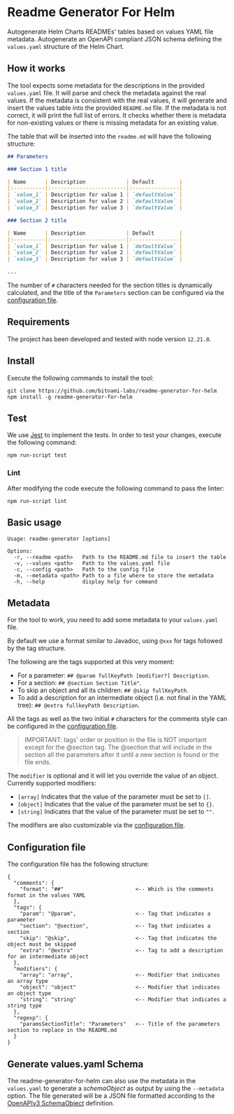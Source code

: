 # Readme Generator For Helm

Autogenerate Helm Charts READMEs' tables based on values YAML file metadata.
Autogenerate an OpenAPI compliant JSON schema defining the `values.yaml` structure of the Helm Chart.

## How it works

The tool expects some metadata for the descriptions in the provided `values.yaml` file. It will parse and check the metadata against the real values.
If the metadata is consistent with the real values, it will generate and insert the values table into the provided `README.md` file.
If the metadata is not correct, it will print the full list of errors. It checks whether there is metadata for non-existing values or there is missing metadata for an existing value.

The table that will be inserted into the `readme.md` will have the following structure:

```markdown
## Parameters

### Section 1 title

| Name      | Description             | Default        |
|:----------|:------------------------|:---------------|
| `value_1` | Description for value 1 | `defaultValue` |
| `value_2` | Description for value 2 | `defaultValue` |
| `value_3` | Description for value 3 | `defaultValue` |

### Section 2 title

| Name      | Description             | Default        |
|:----------|:------------------------|:---------------|
| `value_1` | Description for value 1 | `defaultValue` |
| `value_2` | Description for value 2 | `defaultValue` |
| `value_3` | Description for value 3 | `defaultValue` |

...
```

The number of `#` characters needed for the section titles is dynamically calculated, and the title of the `Parameters` section can be configured via the [configuration file](#configuration-file).

## Requirements

The project has been developed and tested with node version `12.21.0`.

## Install

Execute the following commands to install the tool:

```console
git clone https://github.com/bitnami-labs/readme-generator-for-helm
npm install -g readme-generator-for-helm
```

## Test

We use [Jest](https://jestjs.io) to implement the tests. In order to test your changes, execute the following command:

```console
npm run-script test
```

### Lint

After modifying the code execute the following command to pass the linter:

```console
npm run-script lint
```

## Basic usage

```console
Usage: readme-generator [options]

Options:
  -r, --readme <path>   Path to the README.md file to insert the table
  -v, --values <path>   Path to the values.yaml file
  -c, --config <path>   Path to the config file
  -m, --metadata <path> Path to a file where to store the metadata
  -h, --help            display help for command
```

## Metadata

For the tool to work, you need to add some metadata to your `values.yaml` file.

By default we use a format similar to Javadoc, using `@xxx` for tags followed by the tag structure.

The following are the tags supported at this very moment:

- For a parameter: `## @param fullKeyPath [modifier?] Description`.
- For a section: `## @section Section Title"`.
- To skip an object and all its children: `## @skip fullKeyPath`.
- To add a description for an intermediate object (i.e. not final in the YAML tree): `## @extra fullkeyPath Description`.

All the tags as well as the two initial `#` characters for the comments style can be configured in the [configuration file](#configuration-file).

> IMPORTANT: tags' order or position in the file is NOT important except for the @section tag. The @section that will include in the section all the parameters after it until a new section is found or the file ends.

The `modifier` is optional and it will let you override the value of an object. Currently supported modifiers:

- `[array]` Indicates that the value of the parameter must be set to `[]`.
- `[object]` Indicates that the value of the parameter must be set to `{}`.
- `[string]` Indicates that the value of the parameter must be set to `""`.

The modifiers are also customizable via the [configuration file](#configuration-file).

## Configuration file

The configuration file has the following structure:

```
{
  "comments": {
    "format": "##"                       <-- Which is the comments format in the values YAML
  },
  "tags": {
    "param": "@param",                   <-- Tag that indicates a parameter
    "section": "@section",               <-- Tag that indicates a section
    "skip": "@skip",                     <-- Tag that indicates the object must be skipped
    "extra": "@extra"                    <-- Tag to add a description for an intermediate object
  },
  "modifiers": {
    "array": "array",                    <-- Modifier that indicates an array type
    "object": "object"                   <-- Modifier that indicates an object type
    "string": "string"                   <-- Modifier that indicates a string type
  },
  "regexp": {
    "paramsSectionTitle": "Parameters"   <-- Title of the parameters section to replace in the README.md
  }
}
```

## Generate values.yaml Schema

The readme-generator-for-helm can also use the metadata in the `values.yaml` to generate a *schemaObject* as output by using the `--metadata` option. The file generated will be a JSON file formatted according to the [OpenAPIv3 SchemaObject](https://spec.openapis.org/oas/v3.1.0#schema-object) definition.
